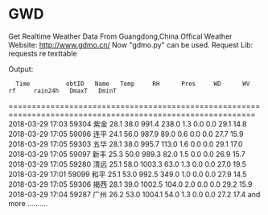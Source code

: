 # GWD
Get Realtime Weather Data From Guangdong,China Offical Weather Website: http://www.gdmo.cn/
Now "gdmo.py" can be used.
Request Lib:
  requests
  re
  texttable

Output:

      Time          obtID   Name   Temp     RH      Pres     WD      WV      rf     rain24h   DmaxT   DminT
===========================================================================================================
2018-03-29 17:03    59304   紫金   28.1    38.0    991.4    238.0    1.3     0.0      0.0     29.1    14.8 
2018-03-29 17:05    59096   连平   24.1    56.0    987.9    89.0     0.6     0.0      0.0     27.7    15.9 
2018-03-29 17:05    59303   五华   28.1    38.0    995.7    113.0    1.6     0.0      0.0     29.1    17.0 
2018-03-29 17:05    59097   新丰   25.3    50.0    989.3    82.0     1.5     0.0      0.0     26.9    15.7 
2018-03-29 17:05    59280   清远   25.1    58.0    1003.3   63.0     1.3     0.0      0.0     27.0    19.5 
2018-03-29 17:01    59099   和平   25.1    53.0    992.5    349.0    1.0     0.0      0.0     27.9    14.5 
2018-03-29 17:05    59306   揭西   28.1    39.0    1002.5   104.0    2.0     0.0      0.0     29.2    15.9 
2018-03-29 17:04    59287   广州   26.2    53.0    1004.1   54.0     1.3     0.0      0.0     27.2    17.4 
and more ..........
